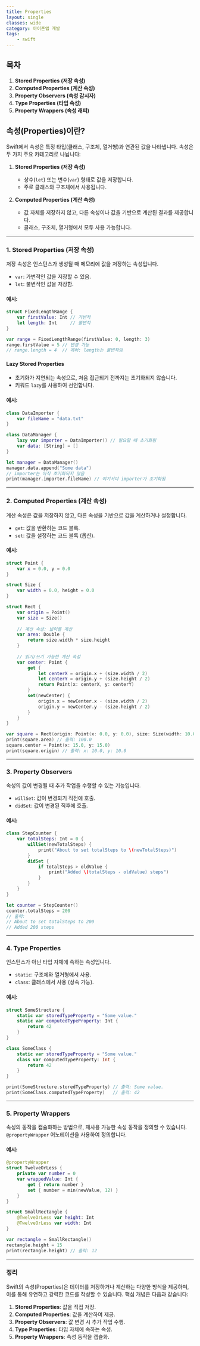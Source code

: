 ```yaml
---
title: Properties
layout: single
classes: wide
category: 아이폰앱 개발
tags:
    - swift
---
```


## **목차**
1. **Stored Properties (저장 속성)**  
2. **Computed Properties (계산 속성)**  
3. **Property Observers (속성 감시자)**  
4. **Type Properties (타입 속성)**  
5. **Property Wrappers (속성 래퍼)**

## **속성(Properties)이란?**
Swift에서 속성은 특정 타입(클래스, 구조체, 열거형)과 연관된 값을 나타냅니다. 속성은 두 가지 주요 카테고리로 나뉩니다:
1. **Stored Properties (저장 속성)**  
   - 상수(`let`) 또는 변수(`var`) 형태로 값을 저장합니다.
   - 주로 클래스와 구조체에서 사용됩니다.

2. **Computed Properties (계산 속성)**  
   - 값 자체를 저장하지 않고, 다른 속성이나 값을 기반으로 계산된 결과를 제공합니다.
   - 클래스, 구조체, 열거형에서 모두 사용 가능합니다.

---

### **1. Stored Properties (저장 속성)**

저장 속성은 인스턴스가 생성될 때 메모리에 값을 저장하는 속성입니다.  
- `var`: 가변적인 값을 저장할 수 있음.
- `let`: 불변적인 값을 저장함.

#### 예시:
```swift
struct FixedLengthRange {
    var firstValue: Int // 가변적
    let length: Int     // 불변적
}

var range = FixedLengthRange(firstValue: 0, length: 3)
range.firstValue = 5 // 변경 가능
// range.length = 4  // 에러: length는 불변적임
```

#### Lazy Stored Properties
- 초기화가 지연되는 속성으로, 처음 접근되기 전까지는 초기화되지 않습니다.
- 키워드 `lazy`를 사용하여 선언합니다.

#### 예시:
```swift
class DataImporter {
    var fileName = "data.txt"
}

class DataManager {
    lazy var importer = DataImporter() // 필요할 때 초기화됨
    var data: [String] = []
}

let manager = DataManager()
manager.data.append("Some data")
// importer는 아직 초기화되지 않음
print(manager.importer.fileName) // 여기서야 importer가 초기화됨
```

---

### **2. Computed Properties (계산 속성)**

계산 속성은 값을 저장하지 않고, 다른 속성을 기반으로 값을 계산하거나 설정합니다.  
- `get`: 값을 반환하는 코드 블록.
- `set`: 값을 설정하는 코드 블록 (옵션).

#### 예시:
```swift
struct Point {
    var x = 0.0, y = 0.0
}

struct Size {
    var width = 0.0, height = 0.0
}

struct Rect {
    var origin = Point()
    var size = Size()
    
    // 계산 속성: 넓이를 계산
    var area: Double {
        return size.width * size.height
    }
    
    // 읽기/쓰기 가능한 계산 속성
    var center: Point {
        get {
            let centerX = origin.x + (size.width / 2)
            let centerY = origin.y + (size.height / 2)
            return Point(x: centerX, y: centerY)
        }
        set(newCenter) {
            origin.x = newCenter.x - (size.width / 2)
            origin.y = newCenter.y - (size.height / 2)
        }
    }
}

var square = Rect(origin: Point(x: 0.0, y: 0.0), size: Size(width: 10.0, height: 10.0))
print(square.area) // 출력: 100.0
square.center = Point(x: 15.0, y: 15.0)
print(square.origin) // 출력: x: 10.0, y: 10.0
```

---

### **3. Property Observers**

속성의 값이 변경될 때 추가 작업을 수행할 수 있는 기능입니다.  
- `willSet`: 값이 변경되기 직전에 호출.
- `didSet`: 값이 변경된 직후에 호출.

#### 예시:
```swift
class StepCounter {
    var totalSteps: Int = 0 {
        willSet(newTotalSteps) {
            print("About to set totalSteps to \(newTotalSteps)")
        }
        didSet {
            if totalSteps > oldValue {
                print("Added \(totalSteps - oldValue) steps")
            }
        }
    }
}

let counter = StepCounter()
counter.totalSteps = 200
// 출력:
// About to set totalSteps to 200
// Added 200 steps
```

---

### **4. Type Properties**

인스턴스가 아닌 타입 자체에 속하는 속성입니다.  
- `static`: 구조체와 열거형에서 사용.
- `class`: 클래스에서 사용 (상속 가능).

#### 예시:
```swift
struct SomeStructure {
    static var storedTypeProperty = "Some value."
    static var computedTypeProperty: Int {
        return 42
    }
}

class SomeClass {
    static var storedTypeProperty = "Some value."
    class var computedTypeProperty: Int {
        return 42
    }
}

print(SomeStructure.storedTypeProperty) // 출력: Some value.
print(SomeClass.computedTypeProperty)   // 출력: 42
```

---

### **5. Property Wrappers**

속성의 동작을 캡슐화하는 방법으로, 재사용 가능한 속성 동작을 정의할 수 있습니다.  
`@propertyWrapper` 어노테이션을 사용하여 정의합니다.

#### 예시:
```swift
@propertyWrapper
struct TwelveOrLess {
    private var number = 0
    var wrappedValue: Int {
        get { return number }
        set { number = min(newValue, 12) }
    }
}

struct SmallRectangle {
    @TwelveOrLess var height: Int
    @TwelveOrLess var width: Int
}

var rectangle = SmallRectangle()
rectangle.height = 15
print(rectangle.height) // 출력: 12
```

---

### **정리**
Swift의 속성(Properties)은 데이터를 저장하거나 계산하는 다양한 방식을 제공하며, 이를 통해 유연하고 강력한 코드를 작성할 수 있습니다. 핵심 개념은 다음과 같습니다:
1. **Stored Properties**: 값을 직접 저장.
2. **Computed Properties**: 값을 계산하여 제공.
3. **Property Observers**: 값 변경 시 추가 작업 수행.
4. **Type Properties**: 타입 자체에 속하는 속성.
5. **Property Wrappers**: 속성 동작을 캡슐화.
